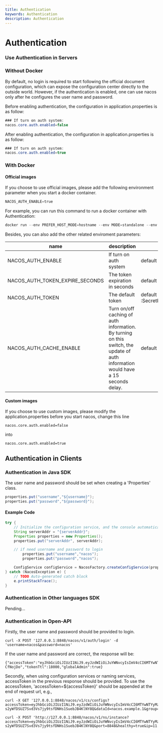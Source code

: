 ```yaml
---
title: Authentication
keywords: Authentication
description: Authentication
---
```


# Authentication

### Use Authentication in Servers

### Without Docker
By default, no login is required to start following the official document configuration, which can expose the configuration center directly to the outside world. However, if the authentication is enabled, one can use nacos only after he configures the user name and password.

Before enabling authentication, the configuration in application.properties is as follow:
```java
### If turn on auth system:
nacos.core.auth.enabled=false
```

After enabling authentication, the configuration in application.properties is as follow:
```java
### If turn on auth system:
nacos.core.auth.enabled=true
```


### With Docker

#### Official images

If you choose to use official images, please add the following environment parameter when you start a docker container.

```powershell
NACOS_AUTH_ENABLE=true
```

For example, you can run this command to run a docker container with Authentication:

```powershell
docker run --env PREFER_HOST_MODE=hostname --env MODE=standalone --env NACOS_AUTH_ENABLE=true -p 8848:8848 nacos/nacos-server
```

Besides, you can also add the other related enviroment parameters:

| name                          | description                            | option                                 |
| ----------------------------- | -------------------------------------- | -------------------------------------- |
| NACOS_AUTH_ENABLE      |  If turn on auth system        | default :false                          |
| NACOS_AUTH_TOKEN_EXPIRE_SECONDS      |  The token expiration in seconds        | default :18000                          |
| NACOS_AUTH_TOKEN      |  The default token        | default :SecretKey012345678901234567890123456789012345678901234567890123456789                          |
| NACOS_AUTH_CACHE_ENABLE      |  Turn on/off caching of auth information. By turning on this switch, the update of auth information would have a 15 seconds delay.        | default : false   |



#### Custom images

If you choose to use custom images, please modify the application.properties before you start nacos, change this line 

```
nacos.core.auth.enabled=false
```
into
```
nacos.core.auth.enabled=true
```

## Authentication in Clients

### Authentication in Java SDK

The user name and password should be set when creating a 'Properties' class.
```java
properties.put("username","${username}");
properties.put("password","${password}");
```
#### Example Code
```java
try {
    // Initialize the configuration service, and the console automatically obtains the following parameters through the sample code.
	String serverAddr = "{serverAddr}";
	Properties properties = new Properties();
	properties.put("serverAddr", serverAddr);

    // if need username and password to login
        properties.put("username","nacos");
        properties.put("password","nacos");

	ConfigService configService = NacosFactory.createConfigService(properties);
} catch (NacosException e) {
    // TODO Auto-generated catch block
    e.printStackTrace();
}
```
### Authentication in Other languages SDK

Pending...

### Authentication in Open-API
Firstly, the user name and password should be provided to login.

```plain
curl -X POST '127.0.0.1:8848/nacos/v1/auth/login' -d 'username=nacos&password=nacos'
```

If the user name and password are correct, the response will be:

```
{"accessToken":"eyJhbGciOiJIUzI1NiJ9.eyJzdWIiOiJuYWNvcyIsImV4cCI6MTYwNTYyOTE2Nn0.2TogGhhr11_vLEjqKko1HJHUJEmsPuCxkur-CfNojDo","tokenTtl":18000,"globalAdmin":true}
```

Secondly, when using configuration services or naming services, accessToken in the previous response should be provided. To use the accessToken, 'accessToken=${accessToken}' should be appended at the end of request url, e.g.,

```plain
curl -X GET '127.0.0.1:8848/nacos/v1/cs/configs?accessToken=eyJhbGciOiJIUzI1NiJ9.eyJzdWIiOiJuYWNvcyIsImV4cCI6MTYwNTYyMzkyM30.O-s2yWfDSUZ7Svd3Vs7jy9tsfDNHs1SuebJB4KlNY8Q&dataId=nacos.example.1&group=nacos_group'
```

```plain
curl -X POST 'http://127.0.0.1:8848/nacos/v1/ns/instance?accessToken=eyJhbGciOiJIUzI1NiJ9.eyJzdWIiOiJuYWNvcyIsImV4cCI6MTYwNTYyMzkyM30.O-s2yWfDSUZ7Svd3Vs7jy9tsfDNHs1SuebJB4KlNY8Q&port=8848&healthy=true&ip=11.11.11.11&weight=1.0&serviceName=nacos.test.3&encoding=GBK&namespaceId=n1'
```

